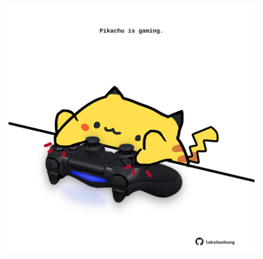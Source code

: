 <!-- built at 14/09/2025, 23:00:26 UTC -->
<p align="center">
  <img width="500" height="500" src="./ReadmeImage.svg">
</p>
